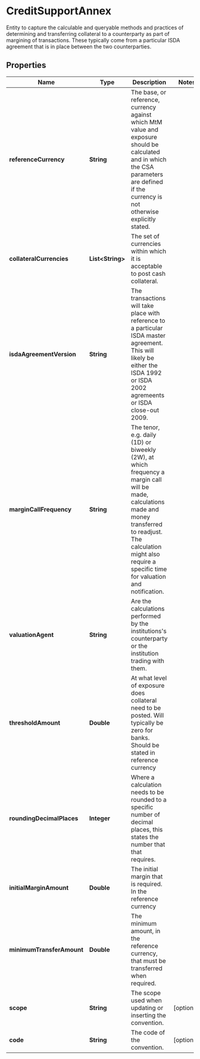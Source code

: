 

# CreditSupportAnnex

Entity to capture the calculable and queryable methods and practices of determining and transferring collateral  to a counterparty as part of margining of transactions. These typically come from a particular ISDA agreement  that is in place between the two counterparties.

## Properties

Name | Type | Description | Notes
------------ | ------------- | ------------- | -------------
**referenceCurrency** | **String** | The base, or reference, currency against which MtM value and exposure should be calculated  and in which the CSA parameters are defined if the currency is not otherwise explicitly stated. | 
**collateralCurrencies** | **List&lt;String&gt;** | The set of currencies within which it is acceptable to post cash collateral. | 
**isdaAgreementVersion** | **String** | The transactions will take place with reference to a particular ISDA master agreement. This  will likely be either the ISDA 1992 or ISDA 2002 agremeents or ISDA close-out 2009. | 
**marginCallFrequency** | **String** | The tenor, e.g. daily (1D) or biweekly (2W), at which frequency a margin call will be made, calculations  made and money transferred to readjust. The calculation might also require a specific time for valuation and notification. | 
**valuationAgent** | **String** | Are the calculations performed by the institutions&#39;s counterparty or the institution trading with them. | 
**thresholdAmount** | **Double** | At what level of exposure does collateral need to be posted. Will typically be zero for banks.  Should be stated in reference currency | 
**roundingDecimalPlaces** | **Integer** | Where a calculation needs to be rounded to a specific number of decimal places,  this states the number that that requires. | 
**initialMarginAmount** | **Double** | The initial margin that is required. In the reference currency | 
**minimumTransferAmount** | **Double** | The minimum amount, in the reference currency, that must be transferred when required. | 
**scope** | **String** | The scope used when updating or inserting the convention. |  [optional]
**code** | **String** | The code of the convention. |  [optional]



